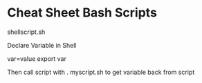 <h1>Cheat Sheet Bash Scripts</h1>

shellscript.sh

Declare Variable in Shell

var=value
export var

Then call script with . myscript.sh to get variable back from script

